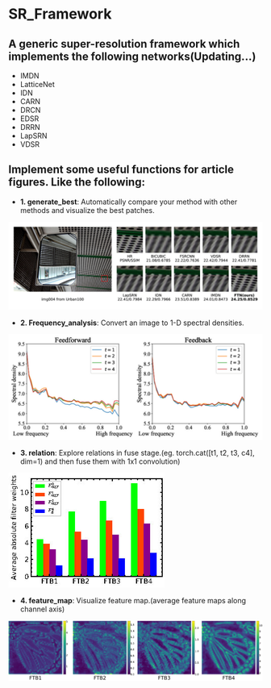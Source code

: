 # SR\_Framework
## A generic super-resolution framework which implements the following networks(Updating...)
* IMDN 
* LatticeNet
* IDN
* CARN
* DRCN
* EDSR
* DRRN
* LapSRN
* VDSR

## Implement some useful functions for article figures. Like the following:

* **1. generate\_best**: Automatically compare your method with other methods and visualize the best patches.

![compare.jpg](sr_framework/article_helper/compare.jpg)

* **2. Frequency\_analysis**: Convert an image to 1-D spectral densities.

![frequency.jpg](sr_framework/article_helper/frequency.jpg)

* **3. relation**: Explore relations in fuse stage.(eg. torch.cat([t1, t2, t3, c4], dim=1) and then fuse them with 1x1 convolution)

![relation.jpg](sr_framework/article_helper/relation.jpg)

* **4. feature\_map**: Visualize feature map.(average feature maps along channel axis)

![feature\_map.jpg](sr_framework/article_helper/feature_map.jpg)

